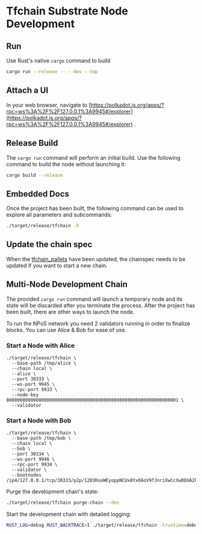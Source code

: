 # Tfchain Substrate Node Development

## Run

Use Rust's native `cargo` command to build

```sh
cargo run --release -- --dev --tmp
```

## Attach a UI

In your web browser, navigate to [https://polkadot.js.org/apps/?rpc=ws%3A%2F%2F127.0.0.1%3A9945#/explorer](https://polkadot.js.org/apps/?rpc=ws%3A%2F%2F127.0.0.1%3A9945#/explorer) .

## Release Build

The `cargo run` command will perform an initial build. Use the following command to build the node
without launching it:

```sh
cargo build --release
```

## Embedded Docs

Once the project has been built, the following command can be used to explore all parameters and
subcommands:

```sh
./target/release/tfchain -h
```

## Update the chain spec

When the [tfchain_pallets](https://github.com/threefoldtech/tfchain_pallets) have been updated, the chainspec needs to be updated if you want to start a new chain.

## Multi-Node Development Chain

The provided `cargo run` command will launch a temporary node and its state will be discarded after
you terminate the process. After the project has been built, there are other ways to launch the
node.

To run the NPoS network you need 2 validators running in order to finalize blocks. You can use Alice & Bob for ease of use.

### Start a Node with Alice

```
./target/release/tfchain \
  --base-path /tmp/alice \
  --chain local \
  --alice \
  --port 30333 \
  --ws-port 9945 \
  --rpc-port 9933 \
  --node-key 0000000000000000000000000000000000000000000000000000000000000001 \
  --validator
```

### Start a Node with Bob

```
./target/release/tfchain \
  --base-path /tmp/bob \
  --chain local \
  --bob \
  --port 30334 \
  --ws-port 9946 \
  --rpc-port 9934 \
  --validator \
  --bootnodes /ip4/127.0.0.1/tcp/30333/p2p/12D3KooWEyoppNCUx8Yx66oV9fJnriXwCcXwDDUA2kj6vnc6iDEp
```

Purge the development chain's state:

```bash
./target/release/tfchain purge-chain --dev
```

Start the development chain with detailed logging:

```bash
RUST_LOG=debug RUST_BACKTRACE=1 ./target/release/tfchain -lruntime=debug --dev
```
